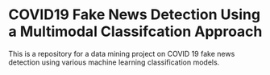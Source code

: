# COVID19 Fake News Detection Using a Multimodal Classifcation Approach
This is a repository for a data mining project on COVID 19 fake news detection using various machine learning classification models.
